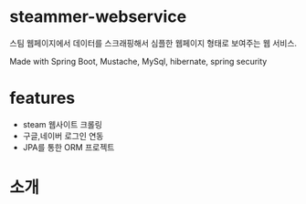 # steammer-webservice

스팀 웹페이지에서 데이터를 스크래핑해서 심플한 웹페이지 형태로 보여주는 웹 서비스.

Made with Spring Boot, Mustache, MySql, hibernate, spring security


# features
 - steam 웹사이트 크롤링
 - 구글,네이버 로그인 연동
 - JPA를 통한 ORM 프로젝트

# 소개

